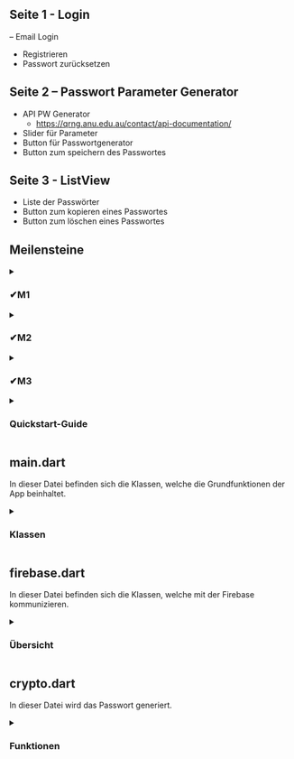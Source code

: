 ## Seite 1 - Login
– Email Login
- Registrieren
- Passwort zurücksetzen

## Seite 2 – Passwort Parameter Generator
- API PW Generator
    - https://qrng.anu.edu.au/contact/api-documentation/
- Slider für Parameter
- Button für Passwortgenerator
- Button zum speichern des Passwortes

## Seite 3 - ListView
- Liste der Passwörter
- Button zum kopieren eines Passwortes
- Button zum löschen eines Passwortes

## Meilensteine 

<details>
<summary><h3>✔M1</h3></summary>
AF1 und AF2 sind erfüllt. Die Routen und die ListView/GridView müssen noch keine 
sinnvollen Daten beinhalten.
<details>
<summary>✔AF1</summary>
Die App besteht aus mind. drei unterschiedlichen Routen (entspricht Screens innerhalb der
App), zwischen denen navigiert werden kann
</details>
<details>
<summary>✔AF2</summary>
Die App enthält mind. eine scrollbare ListView oder GridView.
</details>
</details>

<details>
<summary><h3>✔M2</h3></summary>
AF3 und AF4 sind erfüllt. Die App kann also Daten von einem Gerätesensor oder aus einer 
öffentlichen API darstellen und den authentifizierten Anwender erkennen.
<details>
<summary>✔AF3</summary>
Die App bindet sinnvoll mind. einen Sensor des mobilen Geräts oder eine öffentliche API
ein. Siehe unten, um Anregungen diesbezügl. zu erhalten.
</details>
<details>
<summary>✔AF4</summary>
Die App unterstützt eine Authentifizierung der Anwender. Ob die Authentifizierung anonym,
mittels E-Mail und Passwort und/oder über andere Dienste erfolgt, ist freigestellt. Es wird die
Verwendung von Firebase empfohlen.
</details>
</details>

<details>
<summary><h3>✔M3</h3></summary>
Es wird die finale Version der App präsentiert, die alle oben genannten Anforderungen AF1-
5 erfüllt.
<details>
<summary>✔AF5</summary>
Die App speichert ausgewählte Daten auf einem Server in einer Datenbank und/oder einem
Objekt-Storage. Es wird die Verwendung von Firebase empfohlen
</details>
</details>


<details>
<summary><h3>Quickstart-Guide</h3></summary>
Zuerst muss man sich registrieren, wenn man registriert ist oder schon ein Account hat, meldet man sich in der APP an.
Man befindet sich dann schon im Passwort Generator, hier gibt man an wie lang das Password sein soll und welche Zeichen dieses beinhalten soll
und klickt dann auf „Generiere Passwort", wenn einem das Passwort gefällt kann man es speichern und bei Bedarf eine Notiz dazu schreiben.
Um die erstellten Passwörter sich anzuschauen, drückt man oben links in der Ecke (links neben dem Zahnrad) auf das Symbol und sieht dann alle Passwörter,
die man gespeichert hat samt Notizen. Die Passwörter kann man sich kopieren oder wenn man diese nicht mehr braucht löschen.
</details>


## main.dart
In dieser Datei befinden sich die Klassen, welche die Grundfunktionen der App beinhaltet.

<details>
<summary><h3>Klassen</h3></summary>
<details>
<summary>GeneratorEinstellungen</summary>
In der Klasse werden die Passwortparameter; die Länge des Passwortes sowie die Zeichengruppen; gesetzt 
sowie der Generator gestartet.
</details>
<details>
<summary>Settings</summary>
Diese Klasse beinhalten allgemeine Einstellungen, welche aktuell nur Platzhalter sind.
</details>
</details>

## firebase.dart
In dieser Datei befinden sich die Klassen, welche mit der Firebase kommunizieren.

<details>
<summary><h3>Übersicht</h3></summary>
<details>
<summary>Klassen</summary>
<details>
<summary>LoginPage</summary>
Hier kann sich der Nutzer einloggen sowie zu den Seiten "Regestrieren" oder "Passwort zurücksetzen" gelangen.
</details>
<details>
<summary>ForgotPassword</summary>
Hier kann der Nutzer sein Passwort zurücksetzen.
</details>
<details>
<summary>RegisterPage</summary>
In der Klasse wird ein neuer Benutzer angelegt.
</details>
<details>
<summary>DatenbankView</summary>
Auf dieser Seite werden die gespeicherten Passwörter abgerufen und angezeigt.
Der Nutzer kann von hier aus Passwörter kopieren sowie löschen.
</details>
</details>
<details>
<summary>Funktionen</summary>
<details>
<summary>_encpass</summary>
Diese Funktion wandelt das Klartext Passwort mithilfe des SHA512 Algorithmus um.
</details>
<details>
<summary>createcollection</summary>
Hier wird die Bezeichnung für eine Collection generiert, indem die Email sowie der SHA512-Hash des Passwortes konkatiniert wird und das Ergebnis mit dem MD5 Algorithmus verschlüsselt wird.
</details>
</details>
</details>

## crypto.dart
In dieser Datei wird das Passwort generiert.
<details>
<summary><h3>Funktionen</h3></summary>
<details>
<summary>Qrand</summary>
Diese Funktion gibt ein URL zurück, welcher die Länge des Passwortes enthält.
</details>
<details>
<summary>Gen_Password</summary>
In dieser Funktion werden zuerst die verbotenen Symbole definiert.
Im nächsten Schritt wird die Differenz dieser Menge und der Menge der erlaubten Symbole gebildet.
Damit es keine Zufallszahlen gibt, die größer als der größte Index in der Menge der erlaubten Symbole ist, wird die Menge der erlaubten Symbole so lange verdoppelt, bis diese größer/gleich 255 ist.
Danach werden die Zufallszahlen über eine API von einem Quantencomputer gezogen.
Falls die Passwortlänge größer als 255 ist, wird die Menge der erlaubten Symbole mit dem ganzzahligen Anteil des Quotienten aus der Passwortlänge und 255 multipliziert.
Am Ende setzt sich das Passwort aus den Zeichen zusammen, welche in der Menge der Zufallszahlen ist.
</details>
</details>
